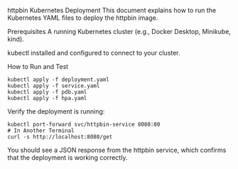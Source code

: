 httpbin Kubernetes Deployment
This document explains how to run the Kubernetes YAML files to deploy the httpbin image.

Prerequisites
A running Kubernetes cluster (e.g., Docker Desktop, Minikube, kind).

kubectl installed and configured to connect to your cluster.

How to Run and Test

```
kubectl apply -f deployment.yaml
kubectl apply -f service.yaml
kubectl apply -f pdb.yaml
kubectl apply -f hpa.yaml
```

Verify the deployment is running:

```
kubectl port-forward svc/httpbin-service 8080:80
# In Another Terminal
curl -s http://localhost:8080/get
```
You should see a JSON response from the httpbin service, which confirms that the deployment is working correctly.
